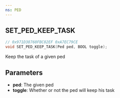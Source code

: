 ```yaml
---
ns: PED
---
```

## SET_PED_KEEP_TASK

```c
// 0x971D38760FBC02EF 0xA7EC79CE
void SET_PED_KEEP_TASK(Ped ped, BOOL toggle);
```
Keep the task of a given ped

## Parameters
* **ped**: The given ped
* **toggle**: Whether or not the ped will keep his task
